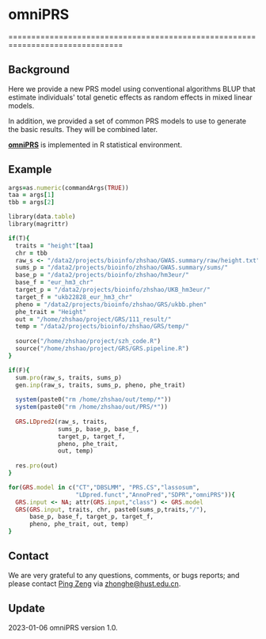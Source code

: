# omniPRS
===============================================================================
## Background
Here we provide a new PRS model using conventional algorithms BLUP that estimate individuals' total genetic effects as random effects in mixed linear models.

In addition, we provided a set of common PRS models to use to generate the basic results. They will be combined later.

**[omniPRS](https://github.com/biostatShao/omniPRS)** is implemented in R statistical environment.

## Example
```ruby
args=as.numeric(commandArgs(TRUE))
taa = args[1]
tbb = args[2]

library(data.table)
library(magrittr)

if(T){
  traits = "height"[taa]
  chr = tbb
  raw_s <- "/data2/projects/bioinfo/zhshao/GWAS.summary/raw/height.txt"
  sums_p = "/data2/projects/bioinfo/zhshao/GWAS.summary/sums/"
  base_p = "/data2/projects/bioinfo/zhshao/hm3eur/"
  base_f = "eur_hm3_chr"
  target_p = "/data2/projects/bioinfo/zhshao/UKB_hm3eur/"
  target_f = "ukb22828_eur_hm3_chr"
  pheno = "/data2/projects/bioinfo/zhshao/GRS/ukbb.phen"
  phe_trait = "Height"
  out = "/home/zhshao/project/GRS/111_result/"
  temp = "/data2/projects/bioinfo/zhshao/GRS/temp/"
  
  source("/home/zhshao/project/szh_code.R")
  source("/home/zhshao/project/GRS/GRS.pipeline.R")
}

if(F){
  sum.pro(raw_s, traits, sums_p)
  gen.inp(raw_s, traits, sums_p, pheno, phe_trait)
  
  system(paste0("rm /home/zhshao/out/temp/*"))
  system(paste0("rm /home/zhshao/out/PRS/*"))
  
  GRS.LDpred2(raw_s, traits,
              sums_p, base_p, base_f,
              target_p, target_f,
              pheno, phe_trait,
              out, temp)
  
  res.pro(out)
}

for(GRS.model in c("CT","DBSLMM", "PRS.CS","lassosum",
                   "LDpred.funct","AnnoPred","SDPR","omniPRS")){
  GRS.input <- NA; attr(GRS.input,"class") <- GRS.model
  GRS(GRS.input, traits, chr, paste0(sums_p,traits,"/"), 
      base_p, base_f, target_p, target_f,
      pheno, phe_trait, out, temp)
}

```

## Contact
We are very grateful to any questions, comments, or bugs reports; and please contact [Ping Zeng](https://github.com/biostatShao) via zhonghe@hust.edu.cn.

## Update
2023-01-06 omniPRS version 1.0.
